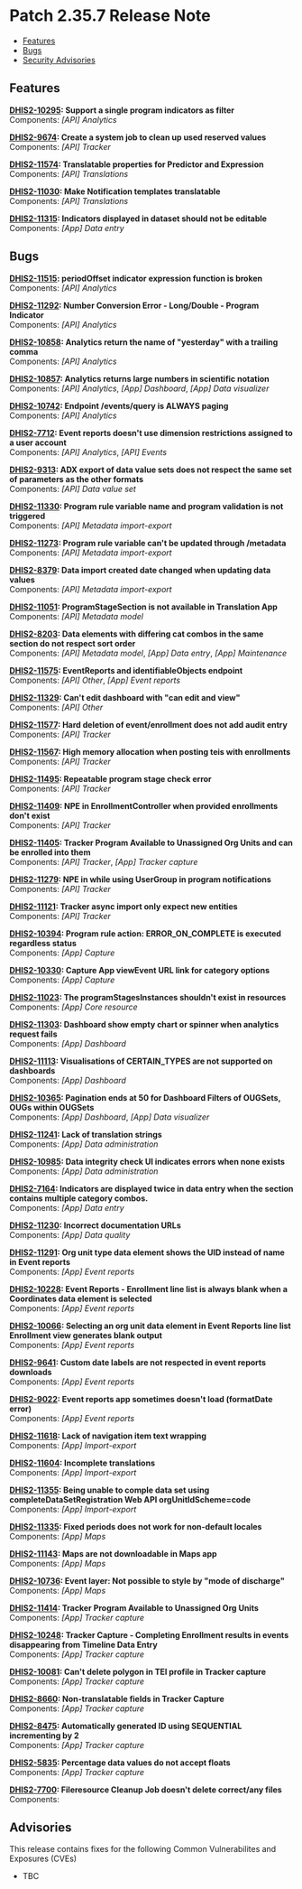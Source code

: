 # Patch 2.35.7 Release Note

- [Features](#Features)
- [Bugs](#Bugs)
- [Security Advisories](#Advisories)

## Features

**[DHIS2-10295](https://jira.dhis2.org/browse/DHIS2-10295): Support a single program indicators as filter**  
Components: _[API] Analytics_

**[DHIS2-9674](https://jira.dhis2.org/browse/DHIS2-9674): Create a system job to clean up used reserved values**  
Components: _[API] Tracker_

**[DHIS2-11574](https://jira.dhis2.org/browse/DHIS2-11574): Translatable properties for Predictor and Expression**  
Components: _[API] Translations_

**[DHIS2-11030](https://jira.dhis2.org/browse/DHIS2-11030): Make Notification templates translatable**  
Components: _[API] Translations_

**[DHIS2-11315](https://jira.dhis2.org/browse/DHIS2-11315): Indicators displayed in dataset should not be editable**  
Components: _[App] Data entry_

## Bugs

**[DHIS2-11515](https://jira.dhis2.org/browse/DHIS2-11515): periodOffset indicator expression function is broken**  
Components: _[API] Analytics_

**[DHIS2-11292](https://jira.dhis2.org/browse/DHIS2-11292): Number Conversion Error - Long/Double - Program Indicator**  
Components: _[API] Analytics_

**[DHIS2-10858](https://jira.dhis2.org/browse/DHIS2-10858): Analytics return the name of "yesterday" with a trailing comma**  
Components: _[API] Analytics_

**[DHIS2-10857](https://jira.dhis2.org/browse/DHIS2-10857): Analytics returns large numbers in scientific notation**  
Components: _[API] Analytics_, _[App] Dashboard_, _[App] Data visualizer_

**[DHIS2-10742](https://jira.dhis2.org/browse/DHIS2-10742): Endpoint /events/query is ALWAYS paging**  
Components: _[API] Analytics_

**[DHIS2-7712](https://jira.dhis2.org/browse/DHIS2-7712): Event reports doesn't use dimension restrictions assigned to a user account**  
Components: _[API] Analytics_, _[API] Events_

**[DHIS2-9313](https://jira.dhis2.org/browse/DHIS2-9313): ADX export of data value sets does not respect the same set of parameters as the other formats**  
Components: _[API] Data value set_

**[DHIS2-11330](https://jira.dhis2.org/browse/DHIS2-11330): Program rule variable name and program validation is not triggered**  
Components: _[API] Metadata import-export_

**[DHIS2-11273](https://jira.dhis2.org/browse/DHIS2-11273): Program rule variable can't be updated through /metadata**  
Components: _[API] Metadata import-export_

**[DHIS2-8379](https://jira.dhis2.org/browse/DHIS2-8379): Data import created date changed when updating data values**  
Components: _[API] Metadata import-export_

**[DHIS2-11051](https://jira.dhis2.org/browse/DHIS2-11051): ProgramStageSection is not available in Translation App**  
Components: _[API] Metadata model_

**[DHIS2-8203](https://jira.dhis2.org/browse/DHIS2-8203): Data elements with differing cat combos in the same section do not respect sort order**  
Components: _[API] Metadata model_, _[App] Data entry_, _[App] Maintenance_

**[DHIS2-11575](https://jira.dhis2.org/browse/DHIS2-11575): EventReports and identifiableObjects endpoint**  
Components: _[API] Other_, _[App] Event reports_

**[DHIS2-11329](https://jira.dhis2.org/browse/DHIS2-11329): Can't edit dashboard with "can edit and view"**  
Components: _[API] Other_

**[DHIS2-11577](https://jira.dhis2.org/browse/DHIS2-11577): Hard deletion of event/enrollment does not add audit entry**  
Components: _[API] Tracker_

**[DHIS2-11567](https://jira.dhis2.org/browse/DHIS2-11567): High memory allocation when posting teis with enrollments**  
Components: _[API] Tracker_

**[DHIS2-11495](https://jira.dhis2.org/browse/DHIS2-11495): Repeatable program stage check error**  
Components: _[API] Tracker_

**[DHIS2-11409](https://jira.dhis2.org/browse/DHIS2-11409): NPE in EnrollmentController when provided enrollments don't exist**  
Components: _[API] Tracker_

**[DHIS2-11405](https://jira.dhis2.org/browse/DHIS2-11405): Tracker Program Available to Unassigned Org Units and can be enrolled into them**  
Components: _[API] Tracker_, _[App] Tracker capture_

**[DHIS2-11279](https://jira.dhis2.org/browse/DHIS2-11279): NPE in while using UserGroup in program notifications**  
Components: _[API] Tracker_

**[DHIS2-11121](https://jira.dhis2.org/browse/DHIS2-11121): Tracker async import only expect new entities**  
Components: _[API] Tracker_

**[DHIS2-10394](https://jira.dhis2.org/browse/DHIS2-10394): Program rule action: ERROR_ON_COMPLETE is executed regardless status**  
Components: _[App] Capture_

**[DHIS2-10330](https://jira.dhis2.org/browse/DHIS2-10330): Capture App viewEvent URL link for category options**  
Components: _[App] Capture_

**[DHIS2-11023](https://jira.dhis2.org/browse/DHIS2-11023): The programStagesInstances shouldn't exist in resources**  
Components: _[App] Core resource_

**[DHIS2-11303](https://jira.dhis2.org/browse/DHIS2-11303): Dashboard show empty chart or spinner when analytics request fails**  
Components: _[App] Dashboard_

**[DHIS2-11113](https://jira.dhis2.org/browse/DHIS2-11113): Visualisations of CERTAIN_TYPES are not supported on dashboards**  
Components: _[App] Dashboard_

**[DHIS2-10365](https://jira.dhis2.org/browse/DHIS2-10365): Pagination ends at 50 for Dashboard Filters of OUGSets, OUGs within OUGSets**  
Components: _[App] Dashboard_, _[App] Data visualizer_

**[DHIS2-11241](https://jira.dhis2.org/browse/DHIS2-11241): Lack of translation strings**  
Components: _[App] Data administration_

**[DHIS2-10985](https://jira.dhis2.org/browse/DHIS2-10985): Data integrity check UI indicates errors when none exists**  
Components: _[App] Data administration_

**[DHIS2-7164](https://jira.dhis2.org/browse/DHIS2-7164): Indicators are displayed twice in data entry when the section contains multiple category combos.**  
Components: _[App] Data entry_

**[DHIS2-11230](https://jira.dhis2.org/browse/DHIS2-11230): Incorrect documentation URLs**  
Components: _[App] Data quality_

**[DHIS2-11291](https://jira.dhis2.org/browse/DHIS2-11291): Org unit type data element shows the UID instead of name in Event reports**  
Components: _[App] Event reports_

**[DHIS2-10228](https://jira.dhis2.org/browse/DHIS2-10228): Event Reports - Enrollment line list is always blank when a Coordinates data element is selected**  
Components: _[App] Event reports_

**[DHIS2-10066](https://jira.dhis2.org/browse/DHIS2-10066): Selecting an org unit data element in Event Reports line list Enrollment view generates blank output**  
Components: _[App] Event reports_

**[DHIS2-9641](https://jira.dhis2.org/browse/DHIS2-9641): Custom date labels are not respected in event reports downloads**  
Components: _[App] Event reports_

**[DHIS2-9022](https://jira.dhis2.org/browse/DHIS2-9022): Event reports app sometimes doesn't load (formatDate error)**  
Components: _[App] Event reports_

**[DHIS2-11618](https://jira.dhis2.org/browse/DHIS2-11618): Lack of navigation item text wrapping**  
Components: _[App] Import-export_

**[DHIS2-11604](https://jira.dhis2.org/browse/DHIS2-11604): Incomplete translations**  
Components: _[App] Import-export_

**[DHIS2-11355](https://jira.dhis2.org/browse/DHIS2-11355): Being unable to comple data set using completeDataSetRegistration Web API orgUnitIdScheme=code**  
Components: _[App] Import-export_

**[DHIS2-11335](https://jira.dhis2.org/browse/DHIS2-11335): Fixed periods does not work for non-default locales**  
Components: _[App] Maps_

**[DHIS2-11143](https://jira.dhis2.org/browse/DHIS2-11143): Maps are not downloadable in Maps app**  
Components: _[App] Maps_

**[DHIS2-10736](https://jira.dhis2.org/browse/DHIS2-10736): Event layer: Not possible to style by "mode of discharge"**  
Components: _[App] Maps_

**[DHIS2-11414](https://jira.dhis2.org/browse/DHIS2-11414): Tracker Program Available to Unassigned Org Units**  
Components: _[App] Tracker capture_

**[DHIS2-10248](https://jira.dhis2.org/browse/DHIS2-10248): Tracker Capture - Completing Enrollment results in events disappearing from Timeline Data Entry**  
Components: _[App] Tracker capture_

**[DHIS2-10081](https://jira.dhis2.org/browse/DHIS2-10081): Can't delete polygon in TEI profile in Tracker capture**  
Components: _[App] Tracker capture_

**[DHIS2-8660](https://jira.dhis2.org/browse/DHIS2-8660): Non-translatable fields in Tracker Capture**  
Components: _[App] Tracker capture_

**[DHIS2-8475](https://jira.dhis2.org/browse/DHIS2-8475): Automatically generated ID using SEQUENTIAL incrementing by 2**  
Components: _[App] Tracker capture_

**[DHIS2-5835](https://jira.dhis2.org/browse/DHIS2-5835): Percentage data values do not accept floats**  
Components: _[App] Tracker capture_

**[DHIS2-7700](https://jira.dhis2.org/browse/DHIS2-7700): Fileresource Cleanup Job doesn't delete correct/any files**  
Components: 

## Advisories

This release contains fixes for the following Common Vulnerabilites and Exposures (CVEs)

* TBC
